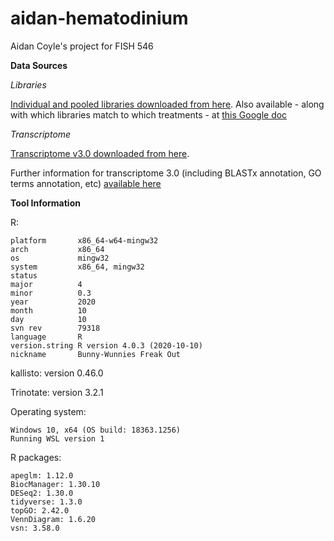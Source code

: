 # aidan-hematodinium
Aidan Coyle's project for FISH 546

**Data Sources**

*Libraries*

[Individual and pooled libraries downloaded from here](https://owl.fish.washington.edu/nightingales/C_bairdi/). Also available - along with which libraries match to which treatments - at [this Google doc](https://docs.google.com/spreadsheets/d/1d17yg5F5gKKC66O8QkTIlPxljJeuX7ZsG46pkBr1lNQ/edit#gid=0)

*Transcriptome*

[Transcriptome v3.0 downloaded from here](https://owl.fish.washington.edu/halfshell/genomic-databank/cbai_transcriptome_v3.0.fasta). 

Further information for transcriptome 3.0 (including BLASTx annotation, GO terms annotation, etc) [available here](https://github.com/RobertsLab/resources/wiki/Genomic-Resources)

**Tool Information**

R: 
```
platform       x86_64-w64-mingw32          
arch           x86_64                      
os             mingw32                     
system         x86_64, mingw32             
status                                     
major          4                           
minor          0.3                         
year           2020                        
month          10                          
day            10                          
svn rev        79318                       
language       R                           
version.string R version 4.0.3 (2020-10-10)
nickname       Bunny-Wunnies Freak Out    
```

kallisto: version 0.46.0

Trinotate: version 3.2.1

Operating system:
```
Windows 10, x64 (OS build: 18363.1256)
Running WSL version 1
```

R packages:
```
apeglm: 1.12.0
BiocManager: 1.30.10
DESeq2: 1.30.0
tidyverse: 1.3.0
topGO: 2.42.0
VennDiagram: 1.6.20
vsn: 3.58.0




